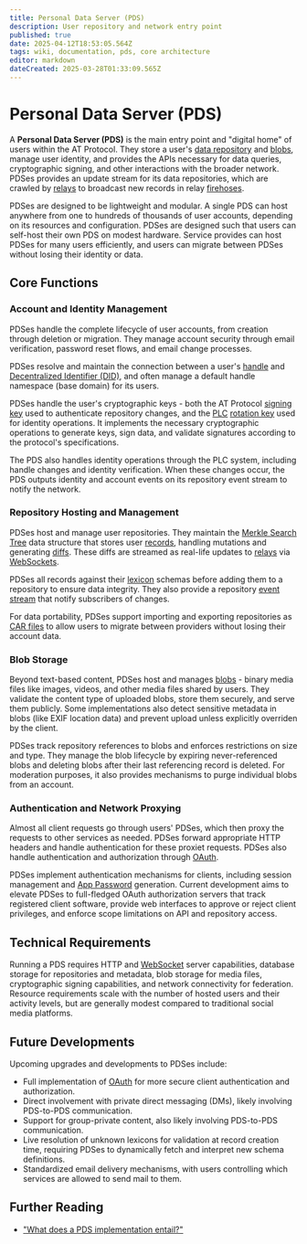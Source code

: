 ```yaml
---
title: Personal Data Server (PDS)
description: User repository and network entry point
published: true
date: 2025-04-12T18:53:05.564Z
tags: wiki, documentation, pds, core architecture
editor: markdown
dateCreated: 2025-03-28T01:33:09.565Z
---
```


# Personal Data Server (PDS)
A **Personal Data Server (PDS)** is the main entry point and "digital home" of users within the AT Protocol. They store a user's [data repository](/en/wiki/reference/data/data-repositories) and [blobs](/en/wiki/reference/data/blobs), manage user identity, and provides the APIs necessary for data queries, cryptographic signing, and other interactions with the broader network. PDSes provides an update stream for its data repositories, which are crawled by [relays](/en/wiki/reference/core-architecture/relay) to broadcast new records in relay [firehoses](/en/wiki/reference/networking/firehose).

PDSes are designed to be lightweight and modular. A single PDS can host anywhere from one to hundreds of thousands of user accounts, depending on its resources and configuration. PDSes are designed such that users can self-host their own PDS on modest hardware. Service provides can host PDSes for many users efficiently, and users can migrate between PDSes without losing their identity or data. 

## Core Functions

### Account and Identity Management
PDSes handle the complete lifecycle of user accounts, from creation through deletion or migration. They manage account security through email verification, password reset flows, and email change processes. 

PDSes resolve and maintain the connection between a user's [handle](/en/wiki/reference/identifiers/handles) and [Decentralized Identifier (DID)](/en/wiki/reference/identifiers/did), and often manage a default handle namespace (base domain) for its users. 

PDSes handle the user's cryptographic keys - both the AT Protocol [signing key](/en/wiki/reference/cryptography/signing-keys) used to authenticate repository changes, and the [PLC](/en/wiki/reference/identifiers/did:plc) [rotation key](/en/wiki/reference/cryptography/rotation-keys) used for identity operations. It implements the necessary cryptographic operations to generate keys, sign data, and validate signatures according to the protocol's specifications. 

The PDS also handles identity operations through the PLC system, including handle changes and identity verification. When these changes occur, the PDS outputs identity and account events on its repository event stream to notify the network. 

### Repository Hosting and Management
PDSes host and manage user repositories. They maintain the [Merkle Search Tree](/en/wiki/reference/data/mst) data structure that stores user [records](/en/wiki/reference/data/records), handling mutations and generating [diffs](/en/wiki/reference/networking/diffs). These diffs are streamed as real-life updates to [relays](/en/wiki/reference/core-architecture/relay) via [WebSockets](/en/wiki/reference/networking/websocket).

PDSes all records against their [lexicon](/en/wiki/reference/data/lexicons) schemas before adding them to a repository to ensure data integrity. They also provide a repository [event stream](/en/wiki/reference/networking/event-streams) that notify subscribers of changes.

For data portability, PDSes support importing and exporting repositories as [CAR files](/en/wiki/reference/data/car-files) to allow users to migrate between providers without losing their account data.

### Blob Storage
Beyond text-based content, PDSes host and manages [blobs](/en/wiki/reference/data/blobs) - binary media files like images, videos, and other media files shared by users. They validate the content type of uploaded blobs, store them securely, and serve them publicly. Some implementations also detect sensitive metadata in blobs (like EXIF location data) and prevent upload unless explicitly overriden by the client.

PDSes track repository references to blobs and enforces restrictions on size and type. They manage the blob lifecycle by expiring never-referenced blobs and deleting blobs after their last referencing record is deleted. For moderation purposes, it also provides mechanisms to purge individual blobs from an account. 

### Authentication and Network Proxying
Almost all client requests go through users' PDSes, which then proxy the requests to other services as needed. PDSes forward appropriate HTTP headers and handle authentication for these proxiet requests. PDSes also handle authentication and authorization through [OAuth](/en/wiki/reference/networking/oauth).

PDSes implement authentication mechanisms for clients, including session management and [App Password](/en/wiki/reference/networking/app-passwords) generation. Current development aims to elevate PDSes to full-fledged OAuth authorization servers that track registered client software, provide web interfaces to approve or reject client privileges, and enforce scope limitations on API and repository access.

## Technical Requirements
Running a PDS requires HTTP and [WebSocket](/en/wiki/reference/networking/websocket) server capabilities, database storage for repositories and metadata, blob storage for media files, cryptographic signing capabilities, and network connectivity for federation. Resource requirements scale with the number of hosted users and their activity levels, but are generally modest compared to traditional social media platforms. 

## Future Developments
Upcoming upgrades and developments to PDSes include:
- Full implementation of [OAuth](/en/wiki/reference/networking/oauth) for more secure client authentication and authorization.
- Direct involvement with private direct messaging (DMs), likely involving PDS-to-PDS communication.
- Support for group-private content, also likely involving PDS-to-PDS communication.
- Live resolution of unknown lexicons for validation at record creation time, requiring PDSes to dynamically fetch and interpret new schema definitions.
- Standardized email delivery mechanisms, with users controlling which services are allowed to send mail to them.

## Further Reading
- ["What does a PDS implementation entail?"](https://github.com/bluesky-social/atproto/discussions/2350)